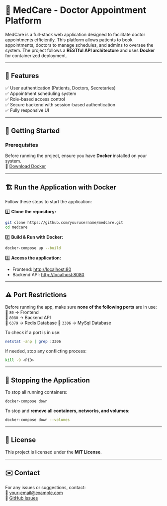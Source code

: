 # 🏥 MedCare - Doctor Appointment Platform

MedCare is a full-stack web application designed to facilitate doctor appointments efficiently. This platform allows patients to book appointments, doctors to manage schedules, and admins to oversee the system. The project follows a **RESTful API architecture** and uses **Docker** for containerized deployment.

---

## 📌 Features
✅ User authentication (Patients, Doctors, Secretaries)  
✅ Appointment scheduling system  
✅ Role-based access control  
✅ Secure backend with session-based authentication  
✅ Fully responsive UI  

---

## 🚀 Getting Started

### **Prerequisites**
Before running the project, ensure you have **Docker** installed on your system.  
🔗 [Download Docker](https://www.docker.com/get-started)  

---

## 🏗️ **Run the Application with Docker**
Follow these steps to start the application:  

1️⃣ **Clone the repository:**  
```sh
git clone https://github.com/yourusername/medcare.git
cd medcare
```

2️⃣ **Build & Run with Docker:**  
```sh
docker-compose up --build
```

3️⃣ **Access the application:**  
- Frontend: [http://localhost:80](http://localhost:80)  
- Backend API: [http://localhost:8080](http://localhost:8080)  

---

## ⚠️ **Port Restrictions**
Before running the app, make sure **none of the following ports** are in use:  
🚫 `80` → Frontend  
🚫 `8080` → Backend API  
🚫 `6379` → Redis Database 
🚫 `3306` → MySql Database   

To check if a port is in use:  
```sh
netstat -anp | grep :3306
```
If needed, stop any conflicting process:  
```sh
kill -9 <PID>
```

---

## 🛑 **Stopping the Application**
To stop all running containers:  
```sh
docker-compose down
```

To stop and **remove all containers, networks, and volumes**:  
```sh
docker-compose down --volumes
```

---

## 🐜 **License**
This project is licensed under the **MIT License**.  

---

## ✉️ **Contact**
For any issues or suggestions, contact:  
📧 your-email@example.com  
🔗 [GitHub Issues](https://github.com/yourusername/medcare/issues)  

